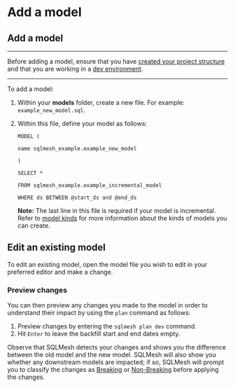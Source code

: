# Add a model

## Add a model

---

Before adding a model, ensure that you have [created your project structure](/guides/create_a_project) and that you are working in a [dev environment](/concepts/environments).

---

To add a model:

1. Within your **models** folder, create a new file. For example: `example_new_model.sql`.
2. Within this file, define your model as follows:

    ```
    MODEL (
    ```

    ```
    name sqlmesh_example.example_new_model
    ```

    ```
    )
    ```

    ```
    SELECT *
    ```

    ```
    FROM sqlmesh_example.example_incremental_model
    ```

    ```
    WHERE ds BETWEEN @start_ds and @end_ds
    ```

    **Note:** The last line in this file is required if your model is incremental. Refer to [model kinds](/../concepts/models/model_kinds) for more information about the kinds of models you can create.

## Edit an existing model

To edit an existing model, open the model file you wish to edit in your preferred editor and make a change.

### Preview changes

You can then preview any changes you made to the model in order to understand their impact by using the `plan` command as follows:

1. Preview changes by entering the `sqlmesh plan dev` command.
2. Hit `Enter` to leave the backfill start and end dates empty.

Observe that SQLMesh detects your changes and shows you the difference between the old model and the new model. SQLMesh will also show you whether any downstream models are impacted; if so, SQLMesh will prompt you to classify the changes as [Breaking](/../concepts/plans#breaking-change) or [Non-Breaking](/../concepts/plans#non-breaking-change) before applying the changes.
